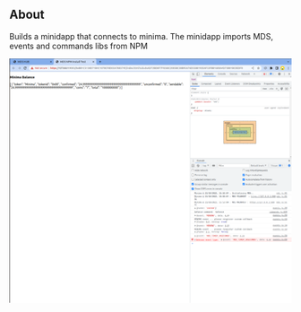 ## About

Builds a minidapp that connects to minima. The minidapp imports MDS, events and commands libs from NPM

![Browser](npm-mds-install-test.png)